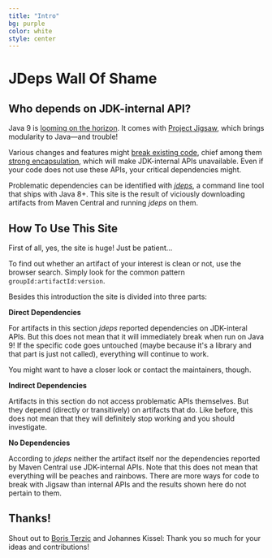 ```yaml
---
title: "Intro"
bg: purple
color: white
style: center
---
```


# JDeps Wall Of Shame

## Who depends on JDK-internal API?

Java 9 is [looming on the horizon](http://blog.codefx.org/java/dev/delay-of-java-9-release/).
It comes with [Project Jigsaw](http://openjdk.java.net/projects/jigsaw/), which brings modularity to Java—and trouble!

Various changes and features might [break existing code](http://blog.codefx.org/java/dev/how-java-9-and-project-jigsaw-may-break-your-code/),
chief among them [strong encapsulation](openjdk.java.net/projects/jigsaw/spec/sotms/),
which will make JDK-internal APIs unavailable.
Even if your code does not use these APIs, your critical dependencies might.

Problematic dependencies can be identified with [_jdeps_](https://docs.oracle.com/javase/8/docs/technotes/tools/unix/jdeps.html), a command line tool that ships with Java 8+.
This site is the result of viciously downloading artifacts from Maven Central and running _jdeps_ on them.

## How To Use This Site

First of all, yes, the site is huge! Just be patient...

To find out whether an artifact of your interest is clean or not, use the browser search.
Simply look for the common pattern `groupId:artifactId:version`.

Besides this introduction the site is divided into three parts:

**Direct Dependencies**

For artifacts in this section _jdeps_ reported dependencies on JDK-interal APIs.
But this does not mean that it will immediately break when run on Java 9!
If the specific code goes untouched (maybe because it's a library and that part is just not called), everything will continue to work.

You might want to have a closer look or contact the maintainers, though.

**Indirect Dependencies**

Artifacts in this section do not access problematic APIs themselves.
But they depend (directly or transitively) on artifacts that do.
Like before, this does not mean that they will definitely stop working and you should investigate.

**No Dependencies**

According to _jdeps_ neither the artifact itself nor the dependencies reported by Maven Central use JDK-internal APIs.
Note that this does not mean that everything will be peaches and rainbows.
There are more ways for code to break with Jigsaw than internal APIs and the results shown here do not pertain to them.

## Thanks!

Shout out to [Boris Terzic]("http://www.aggregat4.net/) and Johannes Kissel:
Thank you so much for your ideas and contributions!

